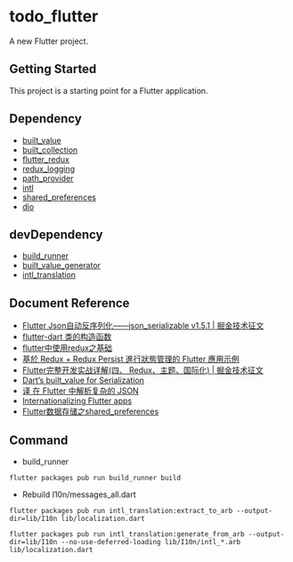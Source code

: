 # todo_flutter

A new Flutter project.

## Getting Started

This project is a starting point for a Flutter application.

## Dependency

- [built_value](https://pub.dartlang.org/packages/built_value)
- [built_collection](https://pub.dartlang.org/packages/built_collection)
- [flutter_redux](https://pub.dartlang.org/packages/flutter_redux)
- [redux_logging](https://pub.dartlang.org/packages/redux_logging)
- [path_provider](https://pub.dartlang.org/packages/path_provider)
- [intl](https://pub.dartlang.org/packages/intl)
- [shared_preferences](https://pub.dartlang.org/packages/shared_preferences)
- [dio](https://pub.dartlang.org/packages/dio)

## devDependency

- [build_runner](https://pub.dartlang.org/packages/build_runner)
- [built_value_generator](https://pub.dartlang.org/packages/built_value_generator)
- [intl_translation](https://pub.dartlang.org/packages/intl_translation)

## Document Reference

- [Flutter Json自动反序列化——json_serializable v1.5.1 | 掘金技术征文](https://juejin.im/post/5b5f00e7e51d45190571172f)
- [flutter-dart 类的构造函数](https://juejin.im/post/5b2b4c36f265da59b243cac9)
- [flutter中使用redux之基础](https://segmentfault.com/a/1190000015579633)
- [基於 Redux + Redux Persist 進行狀態管理的 Flutter 應用示例](https://www.jishuwen.com/d/2Cgp/zh-tw)
- [Flutter完整开发实战详解(四、 Redux、主题、国际化) | 掘金技术征文](https://juejin.im/post/5b79767ff265da435450a873)
- [Dart’s built_value for Serialization](https://medium.com/dartlang/darts-built-value-for-serialization-f5db9d0f4159)
- [译 在 Flutter 中解析复杂的 JSON](https://juejin.im/post/5b5d782ae51d45191c7e7fb3#heading-5)
- [Internation­alizing Flutter apps](https://flutter.dev/docs/development/accessibility-and-localization/internationalization)
- [Flutter数据存储之shared_preferences](https://juejin.im/post/5bab0e06f265da0a972e2417)

## Command

- build_runner

```
flutter packages pub run build_runner build
```

- Rebuild I10n/messages_all.dart

```
flutter packages pub run intl_translation:extract_to_arb --output-dir=lib/I10n lib/localization.dart
```

```
flutter packages pub run intl_translation:generate_from_arb --output-dir=lib/I10n --no-use-deferred-loading lib/I10n/intl_*.arb lib/localization.dart
```